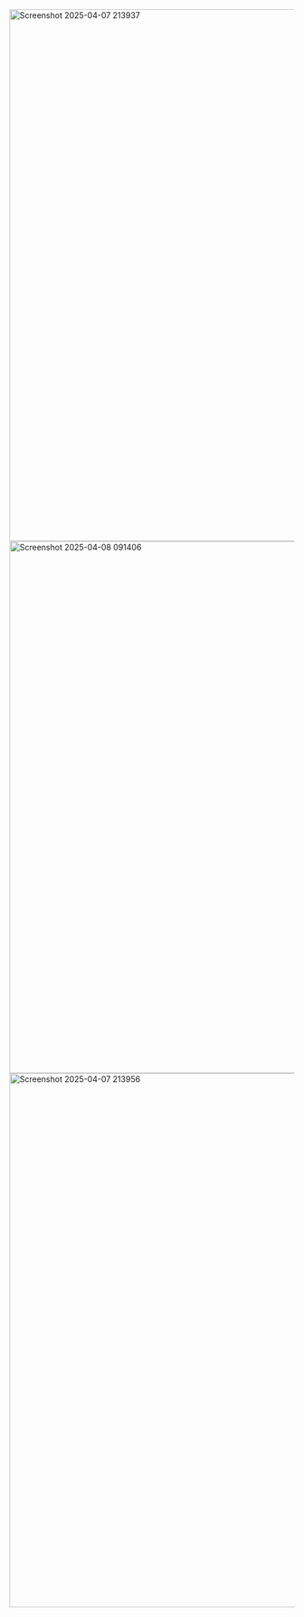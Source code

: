 <img width="940" alt="Screenshot 2025-04-07 213937" src="https://github.com/user-attachments/assets/56af32a9-ab62-4333-888d-0c810b841e01" />
<img width="940" alt="Screenshot 2025-04-08 091406" src="https://github.com/user-attachments/assets/78e79719-746b-484c-927a-1c2b54cf3423" />
<img width="944" alt="Screenshot 2025-04-07 213956" src="https://github.com/user-attachments/assets/cdf85fee-68d7-4e2a-b63d-9f43504901ed" />









